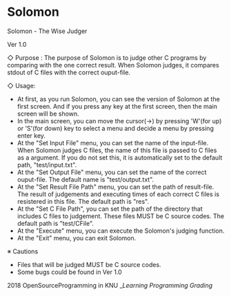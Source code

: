 # Solomon

Solomon
        - The Wise Judger

Ver 1.0

◇ Purpose : The purpose of Solomon is to judge other C programs by comparing with the one correct result. When Solomon judges, it compares stdout of C files with the correct ouput-file.

◇ Usage:
 - At first, as you run Solomon, you can see the version of Solomon at the first screen. And if you press any key at the first screen, then the main screen will be shown.
 - In the main screen, you can move the cursor(->) by pressing 'W'(for up) or 'S'(for down) key to select a menu and decide a menu by pressing enter key.
 - At the "Set Input File" menu, you can set the name of the input-file. When Solomon judges C files, the name of this file is passed to C files as a argument. If you do not set this, it is automatically set to the default path, "test/input.txt".
 - At the "Set Output File" menu, you can set the name of the correct ouput-file. The default name is "test/output.txt".
 - At the "Set Result File Path" menu, you can set the path of result-file. The result of judgements and executing times of each correct C files is resistered in this file. The default path is "res".
 - At the "Set C File Path", you can set the path of the directory that includes C files to judgement. These files MUST be C source codes. The default path is "test/CFile".
 - At the "Execute" menu, you can execute the Solomon's judging function.
 - At the "Exit" menu, you can exit Solomon.

※ Cautions
 - Files that will be judged MUST be C source codes.
 - Some bugs could be found in Ver 1.0


2018 OpenSourceProgramming in KNU __Learning Programming Grading_

